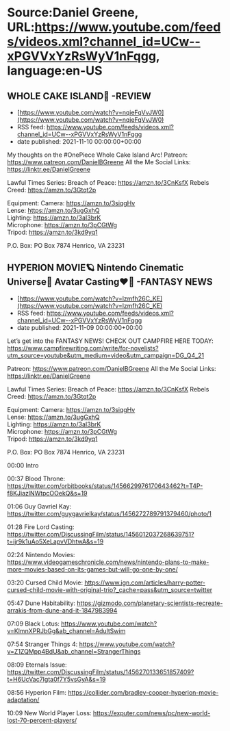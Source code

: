 # Source:Daniel Greene, URL:https://www.youtube.com/feeds/videos.xml?channel_id=UCw--xPGVVxYzRsWyV1nFqgg, language:en-US

## WHOLE CAKE ISLAND🎂 -REVIEW
 - [https://www.youtube.com/watch?v=nqieFqVvJW0](https://www.youtube.com/watch?v=nqieFqVvJW0)
 - RSS feed: https://www.youtube.com/feeds/videos.xml?channel_id=UCw--xPGVVxYzRsWyV1nFqgg
 - date published: 2021-11-10 00:00:00+00:00

My thoughts on the #OnePiece Whole Cake Island Arc! 
Patreon: https://www.patreon.com/DanielBGreene 
All the Me Social Links: https://linktr.ee/DanielGreene

Lawful Times Series: 
Breach of Peace: https://amzn.to/3CnKsfX
Rebels Creed: https://amzn.to/3Gtqt2p

Equipment: 
Camera: https://amzn.to/3siqgHv  
Lense: https://amzn.to/3ugGxhQ  
Lighting: https://amzn.to/3aI3brK  
Microphone: https://amzn.to/3pCGtWg  
Tripod: https://amzn.to/3kd9yq1  

P.O. Box: PO Box 7874 Henrico, VA 23231

## HYPERION MOVIE🪐 Nintendo Cinematic Universe🍿 Avatar Casting❤️‍🔥 -FANTASY NEWS
 - [https://www.youtube.com/watch?v=lzmfh26C_KE](https://www.youtube.com/watch?v=lzmfh26C_KE)
 - RSS feed: https://www.youtube.com/feeds/videos.xml?channel_id=UCw--xPGVVxYzRsWyV1nFqgg
 - date published: 2021-11-09 00:00:00+00:00

Let’s get into the FANTASY NEWS!
CHECK OUT CAMPFIRE HERE TODAY: https://www.campfirewriting.com/write/for-novelists?utm_source=youtube&utm_medium=video&utm_campaign=DG_Q4_21 

Patreon: https://www.patreon.com/DanielBGreene 
All the Me Social Links: https://linktr.ee/DanielGreene

Lawful Times Series: 
Breach of Peace: https://amzn.to/3CnKsfX
Rebels Creed: https://amzn.to/3Gtqt2p

Equipment: 
Camera: https://amzn.to/3siqgHv  
Lense: https://amzn.to/3ugGxhQ  
Lighting: https://amzn.to/3aI3brK  
Microphone: https://amzn.to/3pCGtWg  
Tripod: https://amzn.to/3kd9yq1  

P.O. Box: PO Box 7874 Henrico, VA 23231

00:00 Intro

00:37 Blood Throne: https://twitter.com/orbitbooks/status/1456629976170643462?t=T4P-f8KJiazlNWtpcOOekQ&s=19 

01:06 Guy Gavriel Kay: https://twitter.com/guygavrielkay/status/1456272789791379460/photo/1 

01:28 Fire Lord Casting: https://twitter.com/DiscussingFilm/status/1456012037268639751?t=ijr9k1uAo5XeLapvVDhtwA&s=19 

02:24 Nintendo Movies: https://www.videogameschronicle.com/news/nintendo-plans-to-make-more-movies-based-on-its-games-but-will-go-one-by-one/ 

03:20 Cursed Child Movie: https://www.ign.com/articles/harry-potter-cursed-child-movie-with-original-trio?_cache=pass&utm_source=twitter 

05:47 Dune Habitability: https://gizmodo.com/planetary-scientists-recreate-arrakis-from-dune-and-it-1847983994 

07:09 Black Lotus: https://www.youtube.com/watch?v=KlmnXPRJbGg&ab_channel=AdultSwim 

07:54 Stranger Things 4: https://www.youtube.com/watch?v=Z1ZQMpp4BdU&ab_channel=StrangerThings 

08:09 Eternals Issue: https://twitter.com/DiscussingFilm/status/1456270133651857409?t=H6UcVac7Igta0f7Y5vsGyA&s=19 

08:56 Hyperion Film: https://collider.com/bradley-cooper-hyperion-movie-adaptation/ 

10:09 New World Player Loss: https://exputer.com/news/pc/new-world-lost-70-percent-players/

